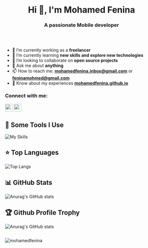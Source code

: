 <h1 align="center">Hi 👋, I'm Mohamed Fenina</h1>

<h3 align="center">A passionate Mobile developer</h3>
<br></br>

- 🔭 I’m currently working as a **freelancer**
- 🌱 I’m currently learning **new skills and explore new technologies**
- 👯 I’m looking to collaborate on **open source projects**
- 💬 Ask me about **anything**
- 📫 How to reach me: **mohamedfenina.inbox@gmail.com** or **feninamohmed@gmail.com**
- 📄 Know about my experiences <a href="https://mohamedfenina.github.io/" target="_blank">**mohamedfenina.github.io**</a>


<h3 align="left">Connect with me:</h3>
<p>
  <a href="https://www.linkedin.com/in/mohamedfenina/"><img src="https://img.shields.io/badge/linkedin-%230077B5.svg?&style=for-the-             badge&logo=linkedin&logoColor=white" height=25></a> 
  <a href="https://www.instagram.com/mohamed_fenina/?hl=fr"><img src="https://img.shields.io/badge/instagram-%23E4405F.svg?     &style=for-the-badge&logo=instagram&logoColor=white" height=25></a>
</p>



<h2>🚀 Some Tools I Use</h2>

![My Skills](https://skillicons.dev/icons?i=androidstudio,flutter,dart,vscode,react,ts,js,expressjs,nodejs,html,css,mongodb,mysql,django,py,git,github,gitlab,stackoverflow)
## ⭐ **Top Languages**

![Top Langs](https://github-readme-stats.vercel.app/api/top-langs/?username=mohamedfenina&theme=radical&layout=compact&hide=css)

## 📊 **GitHub Stats**

![Anurag's GitHub stats](https://github-readme-stats.vercel.app/api?username=mohamedfenina&show_icons=true&theme=radical)

## 🏆 **Github Profile Trophy**

![Anurag's GitHub stats](https://github-profile-trophy.vercel.app/?username=mohamedfenina&theme=radical&row=1&column=10)

##

<p><img align="center" src="https://github-readme-streak-stats.herokuapp.com/?user=mohamedfenina&" alt="mohamedfenina" /></p>
